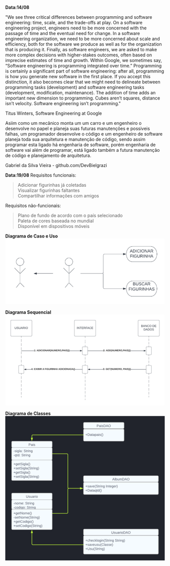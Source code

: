 **Data:14/08**

"We see three critical differences between programming and software engineering: time, scale, and the trade-offs at play. On a software engineering project, engineers need to be more concerned with the passage of time and the eventual need for change. In a software engineering organization, we need to be more concerned about scale and efficiency, both for the software we produce as well as for the organization that is producing it. Finally, as software engineers, we are asked to make more complex decisions with higher-stakes outcomes, often based on imprecise estimates of time and growth. Within Google, we sometimes say, “Software engineering is programming integrated over time.” Programming is certainly a significant part of software engineering: after all, programming is how you generate new software in the first place. If you accept this distinction, it also becomes clear that we might need to delineate between programming tasks (development) and software engineering tasks (development, modification, maintenance). The addition of time adds an important new dimension to programming. Cubes aren’t squares, distance isn’t velocity. Software engineering isn’t programming."

Titus Winters, Software Engineering at Google

Asiim como um mecânico monta um um carro e um engenheiro o desenvolve no papel e planeja suas futuras manutenções e possiveis falhas, um programador desenvolve o código e um engenheiro de software planeja toda sua arquitetura e manutenção de código, sendo assim programar esta ligado há engenharia de software, porém engenharia de software vai além de programar, está ligado também a futura manutenção de código e planejamento de arquitetura.

Gabriel da Silva Vieira - github.com/DevBielgrazi

**Data:19/08**
Requisitos funcionais:
>Adicionar figurinhas já coletadas<br>
>Visualizar figurinhas faltantes<br>
>Compartilhar informações com amigos

Requisitos não-funcionais:
>Plano de fundo de acordo com o país selecionado<br>
>Paleta de cores baseada no mundial<br>
>Disponível em dispositivos móveis<br>

<b>Diagrama de Caso e Uso<br>
<img src="dcu.png"><p>

<b>Diagrama Sequencial<br>
<img src="ds.png">

<b>Diagrama de Classes<br>
<img src="dc.png">
